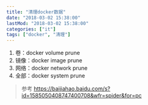 ```yaml
---
title: "清理docker数据"
date: "2018-03-02 15:38:00"
lastMod: "2018-03-02 15:38:00"
categories: ["it"]
tags: ["docker", "清理"]
---
```


1. 卷：docker volume prune
2. 镜像：docker image prune
3. 网络：docker network prune
4. 全部：docker system prune

> 参考
> <https://baijiahao.baidu.com/s?id=1585050408747400708&wfr=spider&for=pc>